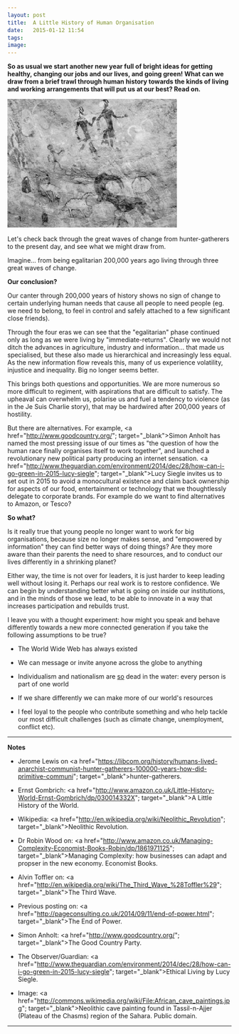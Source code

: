 ```yaml
---
layout: post
title:  A Little History of Human Organisation
date:   2015-01-12 11:54
tags: 
image:
---
```


**So as usual we start another new year full of bright ideas for getting healthy, changing our jobs and our lives, and going green! What can we draw from a brief trawl through human history towards the kinds of living and working arrangements that will put us at our best? Read on.**

![](/libb/images/african-cave-painting.jpg)

Let's check back through the great waves of change from hunter-gatherers to the present day, and see what we might draw from.

<div id="restOfArticle" style="display:none">
<b>Imagine living in a world...</b><br>
 ...with no internet, no phone, no TV, newspaper or post, just rumours. You till the land and makes efforts to scare your neighbours: raiding their cattle, setting fire to their farmsteads, stealing, feuding and fighting. When a big army turns up there is little you can do, you sign up or get killed, so the armies grow bigger. Between unending brutality and wars, tyou did enjoy occasional great advances, such as the Greeks, and the Enlightenment.<br><br>

That we are not asking ourselves a modest question is confirmed by "A Little History of the World" by Ernst Gombrich (published 1936): we have continually re-organised ourselves through countless wars, armies, conquerors, slavery, the Greeks, monastries, crusades, knights, religions, roads, cities, merchants, guilds, life at court, revolutions, enlightenment, industry, machines, communism and commerce.<br><br>

Helpfully others (eg. Alvin Toffler, Robin Wood) identify three big waves that each brought a new and different approach. <br><br>

<b>200,000 years ago: Egalitarian life as Hunter-gatherers</b><br>
In the vast majority of our existence as <b>nomadic hunter-gatherers</b> we are an "immediate-return" community, meaning our food is consumed as soon as it arrives. Our life is egalitarian with women roughly as influential and powerful as men. Unlike today, pressure is not put on anyone to “produce", but instead to “share" whatever we have produced. We do not force force, or assert their wishes, or brag are mercilessly teased, fought, avoided, and, even exiled. Unlike apes we have no "alpha male" or permanent leader. Our early language encourages the hunting skills, the tribes and the rituals to develop.<br><br>

<b>10,000 years ago - The First Wave: Agricultural Settlements</b><br>
As the ice melts, we settle and an <b>agricultural revolution</b> brings a different way of life, called "delayed return", in which food is grown and stored for later, to feed a denser population in larger communities. Trade develops in secondary products such as hides and skins and wool. Food surpluses produce an elite who are not directly engaged in work, and a hierarchy dominates our community and monopolises decision-making. We develop specialise into diverse jobs with new tools. There is growing inequality between the sexes and the trades. The church establishes a hierarchical bureaucracy with written rules and protocols.<br><br>

<b>250 years ago - The Second Wave: Factories and Social Change</b><br>
In the 1700s, the <b>"industrial revolution"</b> comes after an explosion of new knowledge produced by the printing press. Factories located by rivers spawn new communities of workers who, often in poor conditions, produce cheaper goods at higher levels of efficiency with the help of machines. Out of this came profit for the owners, and engineering advances that would drive the ships and cars and aeroplanes that have so expanded our horizons in the last 100 years.<br><br>

But new machines cast huge numbers out of work producing social upheaval with the "luddites" fighting the advances. Poor living conditions give rise to the search for better forms of governance, and social movements in the form of communism and trades unions. Workers became more literate and more mobile.<br><br> 

By the middle of the 20th century the obvious answer to how to organise is "get big: small people can no longer hold their own against centralised hierarchical organisations such as General Motors, the Catholic Church or the Red Army. Big organisations based on the "rational bureaucracy" of Max Weber offer: specific jobs with defined rights and obligations, authority levels, supervision and subordination, lots of communication and documents, recruitment based on competence and experience ( – not on family or personal connections), rules applying to everyone regardless of social status, family or religious or political links. (See <a href="http://pageconsulting.co.uk/2014/09/11/end-of-power.html"; target="_blank">The End of Power</a>).<br><br>

<b>50 years ago - The Third Wave: Shifting Information and Power</b><br>
In today’s highly inter-connected <b>"information age"</b> in which technology is changing our world with high speed information (from telegraph, to telephone, radio, TV, mobile phone and internet), more of us are for the first time seeing how humans are living globally, while our lives are being rocked by the consequent social, political and economic forces. <br><br>

</div>
<a onclick="showMoreOrLess(this,'restOfArticle');">Imagine... from being egalitarian 200,000 years ago living through three great waves of change.</a>

**Our conclusion?** 

Our canter through 200,000 years of history shows no sign of change to certain underlying human needs that cause all people to need people (eg. we need to belong, to feel in control and safely attached to a few significant close friends). 

Through the four eras we can see that the "egalitarian" phase continued only as long as we were living by "immediate-returns". Clearly we would not ditch the advances in agriculture, industry and information... that made us specialised, but these also made us hierarchical and increasingly less equal. As the new information flow reveals this, many of us experience volatility, injustice and inequality. Big no longer seems better. 

This brings both questions and opportunities. We are more numerous so more difficult to regiment, with aspirations that are difficult to satisfy. The upheaval can overwhelm us, polarise us and fuel a tendency to violence (as in the Je Suis Charlie story), that may be hardwired after 200,000 years of hostility. 

But there are alternatives. For example, <a href="http://www.goodcountry.org/"; target="_blank">Simon Anholt</a> has named the most pressing issue of our times as "the question of how the human race finally organises itself to work together", and launched a revolutionary new political party producing an internet sensation. <a href="http://www.theguardian.com/environment/2014/dec/28/how-can-i-go-green-in-2015-lucy-siegle"; target="_blank">Lucy Siegle</a> invites us to set out in 2015 to avoid a monocultural existence and claim back ownership for aspects of our food, entertainment or technology that we thoughtlessly delegate to corporate brands. For example do we want to find alternatives to Amazon, or Tesco?

**So what?**

Is it really true that young people no longer want to work for big organisations, because size no longer makes sense, and "empowered by information" they can find better ways of doing things? Are they more aware than their parents the need to share resources, and to conduct our lives differently in a shrinking planet? 

Either way, the time is not over for leaders, it is just harder to keep leading well without losing it. Perhaps our real work is to restore confidence. We can begin by understanding better what is going on inside our institutions, and in the minds of those we lead, to be able to innovate in a way that increases participation and rebuilds trust. 

I leave you with a thought experiment: how might you speak and behave differently towards a new more connected generation if you take the following assumptions to be true? 

* The World Wide Web has always existed

* We can message or invite anyone across the globe to anything

* Individualism and nationalism are <u>so</u> dead in the water: every person is part of one world

* If we share differently we can make more of our world's resources
 
* I feel loyal to the people who contribute something and who help tackle our most difficult challenges (such as climate change, unemployment, conflict etc).

__________________

<b>Notes</b>

* Jerome Lewis on <a href="https://libcom.org/history/humans-lived-anarchist-communist-hunter-gatherers-100000-years-how-did-primitive-communi"; target="_blank">hunter-gatherers</a>.

* Ernst Gombrich: <a href="http://www.amazon.co.uk/Little-History-World-Ernst-Gombrich/dp/030014332X"; target="_blank">A Little History of the World</a>.

* Wikipedia: <a href="http://en.wikipedia.org/wiki/Neolithic_Revolution"; target="_blank">Neolithic Revolution</a>.

* Dr Robin Wood on: <a href="http://www.amazon.co.uk/Managing-Complexity-Economist-Books-Robin/dp/1861971125"; target="_blank">Managing Complexity: how businesses can adapt and propser in the new economy</a>. Economist Books.

* Alvin Toffler on: <a href="http://en.wikipedia.org/wiki/The_Third_Wave_%28Toffler%29"; target="_blank">The Third Wave</a>.

* Previous posting on: <a href="http://pageconsulting.co.uk/2014/09/11/end-of-power.html"; target="_blank">The End of Power</a>.

* Simon Anholt: <a href="http://www.goodcountry.org/"; target="_blank">The Good Country Party</a>.

* The Observer/Guardian: <a href="http://www.theguardian.com/environment/2014/dec/28/how-can-i-go-green-in-2015-lucy-siegle"; target="_blank">Ethical Living</a> by Lucy Siegle.

* Image: <a href="http://commons.wikimedia.org/wiki/File:African_cave_paintings.jpg"; target="_blank">Neolithic cave painting</a> found in Tassil-n-Ajjer (Plateau of the Chasms) region of the Sahara. Public domain.

__________________
